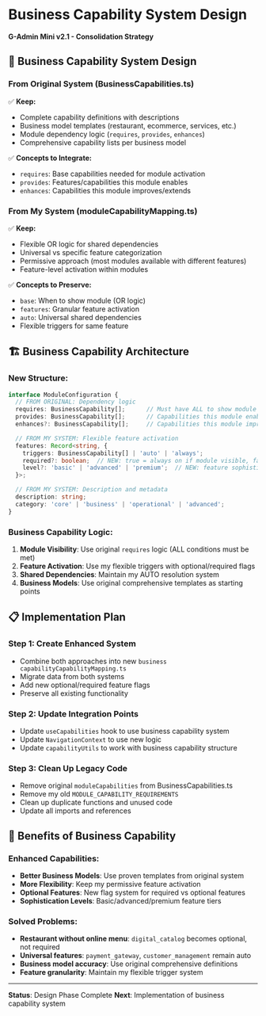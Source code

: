 # Business Capability System Design
**G-Admin Mini v2.1 - Consolidation Strategy**

## 🎯 **Business Capability System Design**

### **From Original System** (BusinessCapabilities.ts)
✅ **Keep:**
- Complete capability definitions with descriptions
- Business model templates (restaurant, ecommerce, services, etc.)
- Module dependency logic (`requires`, `provides`, `enhances`)
- Comprehensive capability lists per business model

✅ **Concepts to Integrate:**
- `requires`: Base capabilities needed for module activation
- `provides`: Features/capabilities this module enables
- `enhances`: Capabilities this module improves/extends

### **From My System** (moduleCapabilityMapping.ts)
✅ **Keep:**
- Flexible OR logic for shared dependencies
- Universal vs specific feature categorization
- Permissive approach (most modules available with different features)
- Feature-level activation within modules

✅ **Concepts to Preserve:**
- `base`: When to show module (OR logic)
- `features`: Granular feature activation
- `auto`: Universal shared dependencies
- Flexible triggers for same feature

## 🏗️ **Business Capability Architecture**

### **New Structure:**
```typescript
interface ModuleConfiguration {
  // FROM ORIGINAL: Dependency logic
  requires: BusinessCapability[];      // Must have ALL to show module
  provides: BusinessCapability[];      // Capabilities this module enables
  enhances?: BusinessCapability[];     // Capabilities this module improves

  // FROM MY SYSTEM: Flexible feature activation
  features: Record<string, {
    triggers: BusinessCapability[] | 'auto' | 'always';
    required?: boolean;  // NEW: true = always on if module visible, false = optional
    level?: 'basic' | 'advanced' | 'premium';  // NEW: feature sophistication
  }>;

  // FROM MY SYSTEM: Description and metadata
  description: string;
  category: 'core' | 'business' | 'operational' | 'advanced';
}
```

### **Business Capability Logic:**
1. **Module Visibility**: Use original `requires` logic (ALL conditions must be met)
2. **Feature Activation**: Use my flexible triggers with optional/required flags
3. **Shared Dependencies**: Maintain my AUTO resolution system
4. **Business Models**: Use original comprehensive templates as starting points

## 📋 **Implementation Plan**

### **Step 1: Create Enhanced System**
- Combine both approaches into new `business capabilityCapabilityMapping.ts`
- Migrate data from both systems
- Add new optional/required feature flags
- Preserve all existing functionality

### **Step 2: Update Integration Points**
- Update `useCapabilities` hook to use business capability system
- Update `NavigationContext` to use new logic
- Update `capabilityUtils` to work with business capability structure

### **Step 3: Clean Up Legacy Code**
- Remove original `moduleCapabilities` from BusinessCapabilities.ts
- Remove my old `MODULE_CAPABILITY_REQUIREMENTS`
- Clean up duplicate functions and unused code
- Update all imports and references

## 🎯 **Benefits of Business Capability**

### **Enhanced Capabilities:**
- **Better Business Models**: Use proven templates from original system
- **More Flexibility**: Keep my permissive feature activation
- **Optional Features**: New flag system for required vs optional features
- **Sophistication Levels**: Basic/advanced/premium feature tiers

### **Solved Problems:**
- **Restaurant without online menu**: `digital_catalog` becomes optional, not required
- **Universal features**: `payment_gateway`, `customer_management` remain auto
- **Business model accuracy**: Use original comprehensive definitions
- **Feature granularity**: Maintain my flexible trigger system

---

**Status**: Design Phase Complete
**Next**: Implementation of business capability system